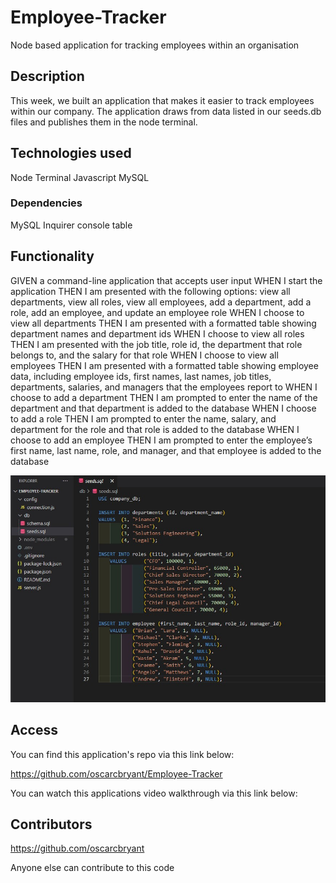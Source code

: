 # Employee-Tracker
Node based application for tracking employees within an organisation

## Description
This week, we built an application that makes it easier to track employees within our company. The application draws from data listed in our seeds.db files and publishes them in the node terminal.

## Technologies used

Node Terminal
Javascript
MySQL

### Dependencies

MySQL
Inquirer
console table


## Functionality

GIVEN a command-line application that accepts user input
WHEN I start the application
THEN I am presented with the following options: view all departments, view all roles, view all employees, add a department, add a role, add an employee, and update an employee role
WHEN I choose to view all departments
THEN I am presented with a formatted table showing department names and department ids
WHEN I choose to view all roles
THEN I am presented with the job title, role id, the department that role belongs to, and the salary for that role
WHEN I choose to view all employees
THEN I am presented with a formatted table showing employee data, including employee ids, first names, last names, job titles, departments, salaries, and managers that the employees report to
WHEN I choose to add a department
THEN I am prompted to enter the name of the department and that department is added to the database
WHEN I choose to add a role
THEN I am prompted to enter the name, salary, and department for the role and that role is added to the database
WHEN I choose to add an employee
THEN I am prompted to enter the employee’s first name, last name, role, and manager, and that employee is added to the database

![alt tag](Media/seeds.sql.jpg)

## Access

You can find this application's repo via this link below:

https://github.com/oscarcbryant/Employee-Tracker

You can watch this applications video walkthrough via this link below:



## Contributors
https://github.com/oscarcbryant

Anyone else can contribute to this code
